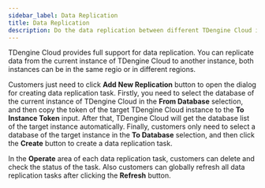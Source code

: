 ```yaml
---
sidebar_label: Data Replication
title: Data Replication
description: Do the data replication between different TDengine Cloud instances.
---
```


TDengine Cloud provides full support for data replication. You can replicate data from the current instance of TDengine Cloud to another instance, both instances can be in the same regio or in different regions.

Customers just need to click **Add New Replication** button to open the dialog for creating data replication task. Firstly, you need to select the database of the current instance of TDengine Cloud in the **From Database** selection, and then copy the token of the target TDengine Cloud instance to the **To Instance Token** input. After that, TDengine Cloud will get the database list of the target instance automatically. Finally, customers only need to select a database of the target instance in the **To Database** selection, and then click the **Create** button to create a data replication task.

In the **Operate** area of each data replication task, customers can delete and check the status of the task. Also customers can globally refresh all data replication tasks after clicking the **Refresh** button.
